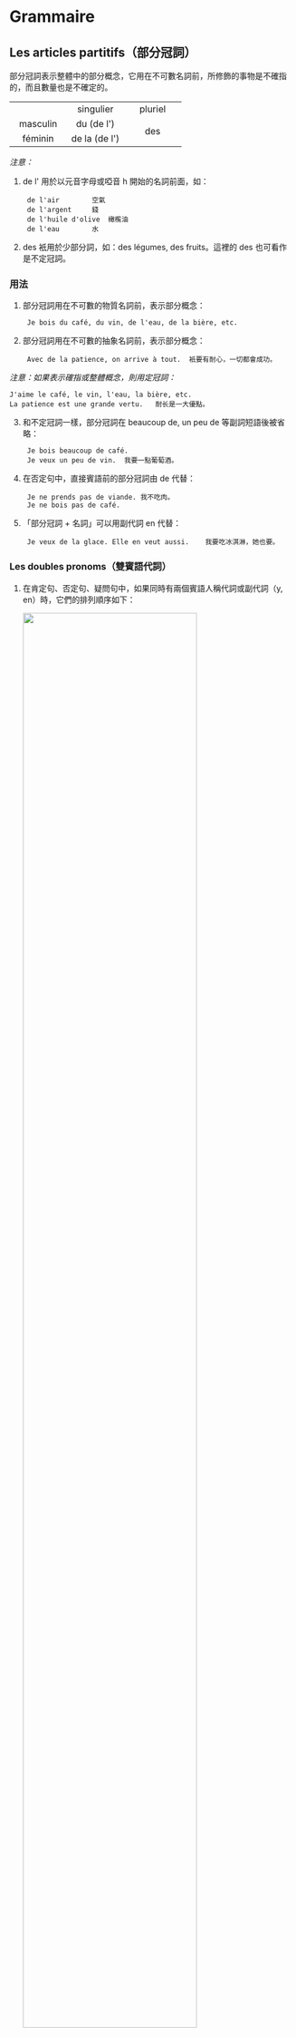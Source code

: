 # Grammaire
## Les articles partitifs（部分冠詞）
部分冠詞表示整體中的部分概念，它用在不可數名詞前，所修飾的事物是不確指的，而且數量也是不確定的。

<table>
    <tbody>
        <tr>
            <td width="33.33%"></td>
            <td width="33.33%" align="center">singulier</td>
            <td width="33.33%" align="center">pluriel</td>
        </tr>
        <tr>
            <td align="center">masculin</td>
            <td align="center">du (de l')</td>
            <td rowspan="2" align="center">des</td>
        </tr>
        <tr>
            <td align="center">féminin</td>
            <td align="center">de la (de l')</td>
        </tr>
    </tbody>
</table>

*注意：*
1. de l' 用於以元音字母或啞音 h 開始的名詞前面，如：

        de l'air		空氣
        de l'argent		錢
        de l'huile d'olive	橄㰖油
        de l'eau		水


2. des 衹用於少部分詞，如：des légumes, des fruits。這裡的 des 也可看作是不定冠詞。

### 用法

1. 部分冠詞用在不可數的物質名詞前，表示部分概念：

        Je bois du café, du vin, de l'eau, de la bière, etc.

2. 部分冠詞用在不可數的抽象名詞前，表示部分概念：

        Avec de la patience, on arrive à tout.	衹要有耐心，一切都會成功。

*注意：如果表示確指或整體概念，則用定冠詞：*

    J'aime le café, le vin, l'eau, la bière, etc.
    La patience est une grande vertu.	耐长是一大優點。

3. 和不定冠詞一樣，部分冠詞在 beaucoup de, un peu de 等副詞短語後被省略：

        Je bois beaucoup de café.
        Je veux un peu de vin.	我要一點葡萄酒。

4. 在否定句中，直接賓語前的部分冠詞由 de 代替：

        Je ne prends pas de viande.	我不吃肉。
        Je ne bois pas de café.

5. 「部分冠詞 + 名詞」可以用副代詞 en 代替：

        Je veux de la glace. Elle en veut aussi.	我要吃冰淇淋，她也要。

### Les doubles pronoms（雙賓語代詞）
1. 在肯定句、否定句、疑問句中，如果同時有兩個賓語人稱代詞或副代詞（y, en）時，它們的排列順序如下：

    <img src="https://raw.githubusercontent.com/wcshds/learn-french/master/%E6%B3%95%E8%AA%9E%E7%B6%9C%E5%90%88%E6%95%99%E7%A8%8B/images/Les%20doubles%20pronoms-1.svg" width="80%" />

    1. me, te, nous, vous 可以是直接或間接賓語，位於賓語排列順序的第一位：

            - Je vous donne le cahier ?
            - Oui, vous me le donnez.
            - Non, vous ne me le donnez pas.

    2. le, la, les 是直接賓語人稱代詞，排在 me, te, nous, vous 之後，其他代詞之前：

            Elle nous lit le texte. = Elle nous le lit.

    3. lui, leur 是間接賓語人稱代詞，其位置在 le, la, les 之後：

            Le professeur lui pose cette question. = Il la lui pose.
            Je montre les photos à mes amis. = Je les leur montre.

    4. 副代詞 y 位於倒數第二位：

            On voit les enfants au jardin. = On les y voit.

        *注意：le, la 和 y 要省音爲 l'y，如：*

            Pierre habite loin de son école. Son père conduit Pierre à l'école tous les jours.
            = Son père l'y conduit tous les jours.

    5. 副代詞 en 排在最後：

            Ils nous servent du café. = Ils nous en servent.

    *注意：以下代詞不能同時使用：*
    1. y 和 en（除了 Il y en a）

            Exp. Je mets des fleurs dans un vase.
            - J'y mets des fleurs.
            - J'en mets dans un vase.

    2. me, te, nous, vous 和 lui, leur

            Exp. Il me présente à Philippe.
            - Il me présente à lui.
            不能說 Il me lui présente.

    3. lui, leur 和 y

            Exp. Je téléphone à mes amis en France.
            - Je leur téléphone en France.
            不能說 Je leur y téléphone.


2. 雙賓語代詞在命令式中的位置

    1. 在肯定命令句中，同時有兩個人稱代詞時，直接賓語 le, la, les 在前，間接賓語 moi, toi, lui, nous, vous, leur 在後，並全用連字號連接：
    <br />
    <img src="https://raw.githubusercontent.com/wcshds/learn-french/master/%E6%B3%95%E8%AA%9E%E7%B6%9C%E5%90%88%E6%95%99%E7%A8%8B/images/Les%20doubles%20pronoms-2.svg" width="80%" />

            Donne-moi le stylo. = Donne-le-moi.
            Montrez-nous votre voiture. = Montrez-la-nous.
            Donnez-leur le livre. = Donnez-le-leur.


    2. 在否定命令句中，雙賓語的位置和在直陳式中相同：

            Ne me donne pas le journal. = Ne me le donne pas.
            Ne leur lisez pas le texte maintenant. = Ne le leur lisez pas maintenant.

    3. 副代詞 en 在命令式中：

    <img src="https://raw.githubusercontent.com/wcshds/learn-french/master/%E6%B3%95%E8%AA%9E%E7%B6%9C%E5%90%88%E6%95%99%E7%A8%8B/images/Les%20doubles%20pronoms-3.svg" width="80%" />

            Donnez-moi des journaux. = Donnez-m'en.
                                     ≠ Ne m'en donnez pas.
            Achetez-leur des livres. = Achetez-leur-en.
                                     ≠ Ne leur en achetez pas.


    *注意：y 一般不用在雙賓語命令式中。*
        

# Dialogue
(Laurent, ami français de Marc, vient le voir sur le campus. À midi, au resto U.)

Laurent : Comment est la cuisine de ton université ?

Marc : Excellente. Le menu varie chaque jour. Au repas de midi et du soir, il y a toujours de la viande, soit des côtelettes frites, soit un tranche de porc à la sauce de soja.

L : Avez-vous du poisson tous les jours ?

M : Pas tous les jours, mais nous avons plusieurs légumes : des choux, des navets, des carottes, des pommes de terre, des haricots et des petits pois selon la saison.

L : Vous prenez toujours du riz ?

M : Non, nous mangeons aussi des nouilles ou des petits pains cuits à la vapeur.

L : Alors, qu'est-ce que nous prenons aujourd'hui ?

M : Des nouilles. Veux-tu ?

L : Avec plaisir.

M : Tu prends du poisson ou de la viande ?

L : Du poisson.

M : Moi, je prends de la viande et du riz. J'ai faim.

L : Regarde, à la table voisine, on mange un rôti de bœuf. C'est très appétissant, ce plat.

M : Bon, alors je vais t'en apporter un. Tu veux boire quelque chose ? Du vin ou de la bière ?

L : Oui, j'aimerais bien une bière, s'il te plaît.

### 課文注釋
1. 描述食品與配料的關係時，通常用「主體 + à + 配料」的結構，如：

        un tranche de porc à la sauce de soja		豬肉薄片配醬油
        un café au lait				牛奶咖啡
        un gâteau au chocolat				巧克力蛋糕
        une tarte aux pommes				蘋果派

2. 在 des petits pains cuit à la vapeur 中 des 不用改爲 de，因爲 petits pains 作爲一個整體表示「饅頭」。

3. venir de faire qch. 表示「剛做完某事」。

### Vocabulaire
1. avoir faim&emsp;&emsp;感到餓
2. un loup&emsp;&emsp;狼
3. une faim de loup&emsp;&emsp;極餓

        J'ai une faim de loup !	我很餓。（較多用於書面）

    口語中一般說：

        J'ai très très faim.
        Je meurs de faim.

4. Laurent&emsp;&emsp;洛朗（人名）
5. le campus&emsp;&emsp;校園

        sur le campus	校園裡

6. le resto U (le restaurant université)&emsp;&emsp;大學生食堂

        la cité U	大學城（在法國指的是「大學學生宿舍」）

7. la cuisine&emsp;&emsp;伙食

        la cuisine japonaise	日式料理
        faire la cuisine	做飯

8. excellent, excellente&emsp;&emsp;adj. 出色的
9. le menu&emsp;&emsp;菜單

    * menu 可以指抽象的菜單（菜譜）：

            - Qu'est-ce qu'il y a au menu ce soir ?
            - Toujours le même menu, pain et vin.

    * menu 也可以指實體的菜單：

            Il fait la grimace quand il voit les prix sur le menu. (la carte)

10. varier&emsp;&emsp;vi. 變化，變動

        variable	adj. 有變化的
        invariable	adj. 不變的

11. un repas&emsp;&emsp;一頓飯（相當於英語中的 meal）

        les trois repas 	三餐

12. de la viande&emsp;&emsp;肉
13. soit ... soit ...&emsp;&emsp;要麽……要麽……
14. une côtelette&emsp;&emsp;排骨

        une côtelette frite 	炸排骨

15. frit, frite&emsp;&emsp;adj. 油炸的
16. une tranche&emsp;&emsp;片，薄片

        une tranche de porc 	一片豬肉

17. du porc&emsp;&emsp;豬肉
18. la sauce de soja&emsp;&emsp;醬油
19. du poisson&emsp;&emsp;魚
20. plusieurs&emsp;&emsp;adj.indéf. 好幾個
21. des légumes&emsp;&emsp;n.m.pl. 蔬菜
22. un chou (des choux)&emsp;&emsp;卷心菜
23. le navet&emsp;&emsp;白蘿卜
24. la carotte&emsp;&emsp;胡蘿卜
25. une pomme de terre&emsp;&emsp;土豆
26. des haricots&emsp;&emsp;n.m.pl. 刀豆，四季豆

    haricots 的 h 是噓音，不可以聯誦

27. des petits pois&emsp;&emsp;n.m.pl. 豌豆
28. selon&emsp;&emsp;prép. 根據
29. du riz&emsp;&emsp;n.m. 米飯；稻
30. manger&emsp;&emsp;v.t. 吃

    變位（第一組）：

        je mange
        tu manges
        il (elle) mange
        nous mangeons
        vous mangez
        ils (elles) mangent

    <br />

        Exp. manger du pain 	吃麫包
        manger un bifteck 	吃一份牛排

        manger comme quatre 	吃得很多
        manger comme un oiseau 	吃得很少
        manger comme un cochon 	吃相不好

        La vengeance est un plat qui se mange froid. 	君子報仇，十年不晚。

31. des nouilles&emsp;&emsp;n.f.pl. 麫條
32. ou&emsp;&emsp;conj. 或者
33. un petit pain cuit à la vapeur&emsp;&emsp;饅頭
34. vouloir&emsp;&emsp;v.t. 想要，願意

    變位（第三組）：

        je veux
        tu veux
        il (elle) veut
        nous voulons
        vous voulez
        ils (elles) veulent

    <br />

        Exp. - Veux-tu des nouilles - Non, je n'en veux pas.

    * vouloir + v.

            Exp. « Je veux être Chateaubriand ou rien. » Victor Hugo
            Je voudrais bien connaître cette dame.
            Qu'est-ce que ça veut dire ?	這是什麽意思？

            Vouloir, c'est pouvoir.	有志者事竟成。

35. avec plaisir&emsp;&emsp;非常樂意
36. une table&emsp;&emsp;桌子，餐桌
37. voisin, voisine&emsp;&emsp;adj. 隔壁的，鄰近的
38. apporter&emsp;&emsp;v.t. 拿來，帶來

        Exp. Allez chercher ce livre et apportez-le-moi.
        Il nous apporte toujours un petit cadeau.
        Le facteur apporte des courriers.	郵遞員帶來郵件

39. le rôti de bœuf&emsp;&emsp;烤牛肉
40. un plat&emsp;&emsp;一道菜
41. appétissant, appétissante&emsp;&emsp;adj. 引起食欲的
42. boire&emsp;&emsp;v.t. 喝

    變位（第三組）：

        je bois
        tu bois
        il (elle) boit
        nous buvons
        vous buvez
        ils (elles) boivent

    * boire + qch.

            Exp. boire du vin/du lait/une tasse de thé/un café

            Ce n'est pas la mer à boire.	又不是要去喝大海。（事情沒那麽難。）
            Elle regarde le conférencier et boit ses paroles.

            Il boit comme un trou.	他酗酒。

            boisson(s) chaude(s) / fraîche(s) / froide(s)	熱飲 / 冷飲

43. du vin&emsp;&emsp;葡萄酒
44. de la bière&emsp;&emsp;啤酒


# Texte
(Paris. L'heure du déjeuner. Charles, camarade de lycée de Marc, a une faim de loup.)

Il est midi. Les cours sont finis. Dehors, il fait beau. Charles est très content. Après le déjeuner, il va aller au jardin du Luxembourg avec ses copains...

Charles prend le bus et va au réstaurant universitaire. Il regarde le menu. Maintenant Charles n'est plus content. Il est en colère !

« Du poisson, encore du poisson, toujours du poisson ! C'est la troisième fois cette semaine qu'il y a du poisson. ... Ils exagèrent ! »

Est-ce que Charles va faire la grève de la faim ? Non, parce qu'au dessert il y a de la glace. Charles adore la glace ! Alors, il hésite un petit moment. Puis, il prend son plateau et attend patiemment son tour.

### Vocabulaire
1. Charles&emsp;&emsp;夏爾
2. camarade&emsp;&emsp;n. 同學
3. fini, e&emsp;&emsp;adj. 結束的
4. le jardin du Luxembourg&emsp;&emsp;盧森堡公園
5. un copain, une copine&emsp;&emsp;夥伴，朋友
6. un bus&emsp;&emsp;公共汽車
7. universitaire&emsp;&emsp;adj. 大學的

    * les grades universitaires&emsp;&emsp;大學的等級

            licence	本科
            master	碩士
            doctorat	博士

    * cité universitaire - cité U&emsp;&emsp;大學城（學生宿舍）
    * restaurant universitaire - resto U&emsp;&emsp;大學食堂
    * résidence universitaire&emsp;&emsp;大學住宅區
    * bibliothèque universitaire&emsp;&emsp;大學圖書館

8. (être) en colère&emsp;&emsp;憤怒
9. troisième&emsp;&emsp;adj. 第三的

    一般在基數詞後加上 -ième 即構成序數詞：

        deux - deuxième
        trois - troisième
        dix - dixième [ dizjɛm ]

    如果基數詞以 e 結尾，要先去掉 e，再加上 -ième

        quatre - quatrième
        onze - onzième
        cinquante - cinquantième

    另一些特殊情況：

        premier, première	第一
        cinq - cinquième
        neuf - neuvième
        vingt et un - vingt et unième [ ynjɛm ]

10. exagérer&emsp;&emsp;v.i. 誇張

    變位（第一組）：

        j'exagère
        tu exagères
        il (elle) exagère
        nous exagérons
        vous exagérez
        ils (elles) exagèrent

11. la grève&emsp;&emsp;罷工

        faire la grève	罷工

12. la grève de la faim&emsp;&emsp;絕食
13. un dessert [ desɛːʁ ]&emsp;&emsp;餐後甜點
14. de la glace&emsp;&emsp;冰淇淋
15. hésiter&emsp;&emsp;v.i. 猶豫

        Exp. J'hésite.	我再想想。
        Il prend une décision sans hésiter.	他毫不猶豫地做了決定。
        Ils n'hésitent pas une seconde.
        Nous hésitons entre les deux routes.
        N'hésitez pas, le temps presse.	別猶豫了，時間很緊了。

        N'hésitez pas à me poser des questions.

16. une minute&emsp;&emsp;分鐘
17. un plateau (des plateaux)&emsp;&emsp;托盤
18. patiemment [ pasjamɑ̃ ]&emsp;&emsp;adv. 耐心地
19. un tour&emsp;&emsp;輪流

    * Moment (dans une succession)

            Exp. Chacun son tour.	每個人都會輪到。
            C'est mon tour.	輪到我了。
            C'est à son tour de parler.	輪到他講話了。

    * faire le tour de qch.

            Exp. Monsieur Lane rêve de faire le tour du monde.	Lane先生夢想環遊世界。
            Le Tour de France	環法自行車賽

    * tour 作陰性名詞時表示的是「塔」

            la Tour Eiffel	艾菲爾鐵塔

20. attendre son tour&emsp;&emsp;等着輪到自己